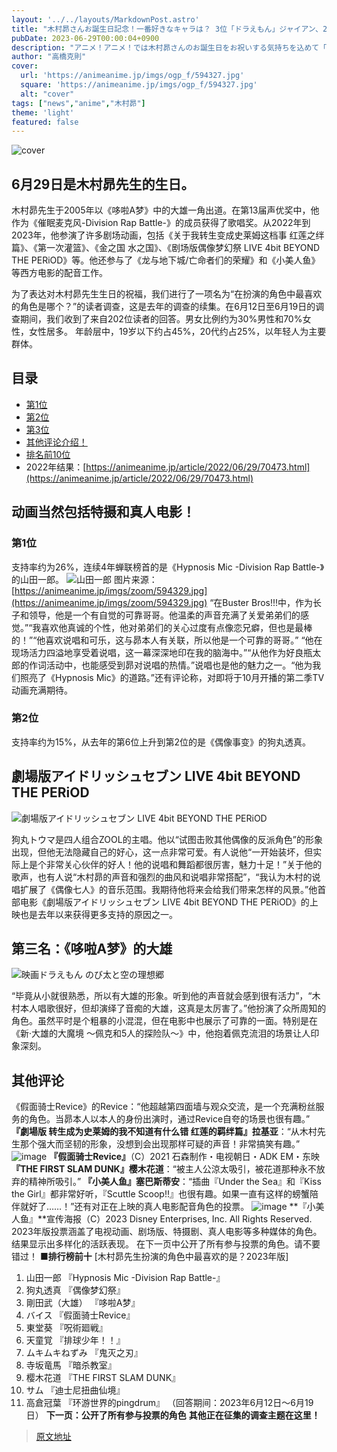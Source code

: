 ```yaml
---
layout: '../../layouts/MarkdownPost.astro'
title: "木村昴さんお誕生日記念！一番好きなキャラは？ 3位「ドラえもん」ジャイアン、2位「アイナナ」狗丸トウマ、1位は「ヒプマイ」山田一郎 ＜23年版＞"
pubDate: 2023-06-29T00:00:04+0900
description: "アニメ！アニメ！では木村昴さんのお誕生日をお祝いする気持ちを込めて「演じた中で一番好きなキャラクターは？」と題した読者アンケートを昨年に引き続き実施しました。結果を発表します。"
author: "高橋克則"
cover:
  url: 'https://animeanime.jp/imgs/ogp_f/594327.jpg'
  square: 'https://animeanime.jp/imgs/ogp_f/594327.jpg'
  alt: "cover"
tags: ["news","anime","木村昴"]
theme: 'light'
featured: false
---
```


![cover](https://animeanime.jp/imgs/ogp_f/594327.jpg)

## 6月29日是木村昴先生的生日。

木村昴先生于2005年以《哆啦A梦》中的大雄一角出道。在第13届声优奖中，他作为《催眠麦克风-Division Rap Battle-》的成员获得了歌唱奖。从2022年到2023年，他参演了许多剧场动画，包括《关于我转生变成史莱姆这档事 红莲之绊篇》、《第一次灌篮》、《金之国 水之国》、《剧场版偶像梦幻祭 LIVE 4bit BEYOND THE PERiOD》等。他还参与了《龙与地下城/亡命者们的荣耀》和《小美人鱼》等西方电影的配音工作。

为了表达对木村昴先生生日的祝福，我们进行了一项名为“在扮演的角色中最喜欢的角色是哪个？”的读者调查，这是去年的调查的续集。在6月12日至6月19日的调查期间，我们收到了来自202位读者的回答。男女比例约为30%男性和70%女性，女性居多。
年龄层中，19岁以下约占45%，20代约占25%，以年轻人为主要群体。

## 目录
- [第1位](#list01)
- [第2位](#list02)
- [第3位](#list03)
- [其他评论介绍！](#list04)
- [排名前10位](#list05)
- 2022年结果：[https://animeanime.jp/article/2022/06/29/70473.html](https://animeanime.jp/article/2022/06/29/70473.html)

## 动画当然包括特摄和真人电影！

### 第1位
支持率约为26%，连续4年蝉联榜首的是《Hypnosis Mic -Division Rap Battle-》的山田一郎。
![山田一郎](https://animeanime.jp/imgs/zoom/594329.jpg)
图片来源：[https://animeanime.jp/imgs/zoom/594329.jpg](https://animeanime.jp/imgs/zoom/594329.jpg)
“在Buster Bros!!!中，作为长子和领导，他是一个有自觉的可靠哥哥。他温柔的声音充满了关爱弟弟们的感觉。”“我喜欢他真诚的个性，他对弟弟们的关心过度有点像恋兄癖，但也是最棒的！”“他喜欢说唱和可乐，这与昴本人有关联，所以他是一个可靠的哥哥。”
“他在现场活力四溢地享受着说唱，这一幕深深地印在我的脑海中。”“从他作为好良瓶太郎的作词活动中，也能感受到昴对说唱的热情。”说唱也是他的魅力之一。“他为我们照亮了《Hypnosis Mic》的道路。”还有评论称，对即将于10月开播的第二季TV动画充满期待。

### 第2位
支持率约为15%，从去年的第6位上升到第2位的是《偶像事变》的狗丸透真。
## 劇場版アイドリッシュセブン LIVE 4bit BEYOND THE PERiOD

![劇場版アイドリッシュセブン LIVE 4bit BEYOND THE PERiOD](https://animeanime.jp/imgs/zoom/594327.jpg)

狗丸トウマ是四人组合ZOOL的主唱。他以“试图击败其他偶像的反派角色”的形象出现，但他无法隐藏自己的好心，这一点非常可爱。有人说他“一开始装坏，但实际上是个非常关心伙伴的好人！他的说唱和舞蹈都很厉害，魅力十足！”关于他的歌声，也有人说“木村昴的声音和强烈的曲风和说唱非常搭配”，“我认为木村的说唱扩展了《偶像七人》的音乐范围。我期待他将来会给我们带来怎样的风景。”他首部电影《劇場版アイドリッシュセブン LIVE 4bit BEYOND THE PERiOD》的上映也是去年以来获得更多支持的原因之一。

## 第三名：《哆啦A梦》的大雄

![映画ドラえもん のび太と空の理想郷](https://animeanime.jp/imgs/zoom/594328.jpg)

“毕竟从小就很熟悉，所以有大雄的形象。听到他的声音就会感到很有活力”，“木村本人唱歌很好，但却演绎了音痴的大雄，这真是太厉害了。”他扮演了众所周知的角色。虽然平时是个粗暴的小混混，但在电影中也展示了可靠的一面。特别是在《新·大雄的大魔境 ～佩克和5人的探险队～》中，他抱着佩克流泪的场景让人印象深刻。

## 其他评论

《假面骑士Revice》的Revice：“他超越第四面墙与观众交流，是一个充满粉丝服务的角色。当昴本人以本人的身份出演时，通过Revice自夸的场景也很有趣。”
**『劇場版 转生成为史莱姆的我不知道有什么错 红莲的羁绊篇』拉基亚**：“从木村先生那个强大而坚韧的形象，没想到会出现那样可疑的声音！非常搞笑有趣。”
![image](https://animeanime.jp/imgs/zoom/594330.jpg)
**『假面骑士Revice』**（C）2021 石森制作・电视朝日・ADK EM・东映
**『THE FIRST SLAM DUNK』樱木花道**：“被主人公涼太吸引，被花道那种永不放弃的精神所吸引。”
**『小美人鱼』塞巴斯蒂安**：“插曲『Under the Sea』和『Kiss the Girl』都非常好听，『Scuttle Scoop!!』也很有趣。如果一直有这样的螃蟹陪伴就好了……！”还有对正在上映的真人电影配音角色的投票。
![image](https://animeanime.jp/imgs/zoom/594333.jpg)
**『小美人鱼』**宣传海报（C）2023 Disney Enterprises, Inc.   All Rights Reserved.
2023年版投票涵盖了电视动画、剧场版、特摄剧、真人电影等多种媒体的角色。结果显示出多样化的活跃表现。
在下一页中公开了所有参与投票的角色。请不要错过！
**■排行榜前十**
[木村昴先生扮演的角色中最喜欢的是？2023年版]
1. 山田一郎 『Hypnosis Mic -Division Rap Battle-』
2. 狗丸透真 『偶像梦幻祭』
3. 剛田武（大雄） 『哆啦A梦』
4. バイス 『假面骑士Revice』
5. 東堂葵 『呪術廻戦』
5. 天童覚 『排球少年！！』
7. ムキムキねずみ 『鬼灭之刃』
8. 寺坂竜馬 『暗杀教室』
9. 樱木花道 『THE FIRST SLAM DUNK』
10. サム 『迪士尼扭曲仙境』
10. 高倉冠葉 『环游世界的pingdrum』
（回答期间：2023年6月12日～6月19日）
**下一页：公开了所有参与投票的角色**
**其他正在征集的调查主题在这里！**

>[原文地址](https://animeanime.jp/article/2023/06/29/78231.html)  
